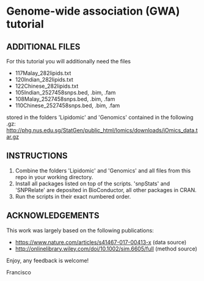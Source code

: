 # Genome-wide association (GWA) tutorial

## ADDITIONAL FILES

For this tutorial you will additionally need the files

- 117Malay_282lipids.txt
- 120Indian_282lipids.txt
- 122Chinese_282lipids.txt
- 105Indian_2527458snps.bed, .bim, .fam
- 108Malay_2527458snps.bed, .bim, .fam
- 110Chinese_2527458snps.bed, .bim, .fam

stored in the folders 'Lipidomic' and 'Genomics' contained in the following .gz:
http://phg.nus.edu.sg/StatGen/public_html/Iomics/downloads/iOmics_data.tar.gz

## INSTRUCTIONS

1. Combine the folders 'Lipidomic' and 'Genomics' and all files from this repo in your working directory.
2. Install all packages listed on top of the scripts. 'snpStats' and 'SNPRelate' are deposited in BioConductor, all other packages in CRAN.
3. Run the scripts in their exact numbered order.

## ACKNOWLEDGEMENTS

This work was largely based on the following publications:
- https://www.nature.com/articles/s41467-017-00413-x (data source)
- http://onlinelibrary.wiley.com/doi/10.1002/sim.6605/full (method source)

Enjoy, any feedback is welcome!

Francisco
